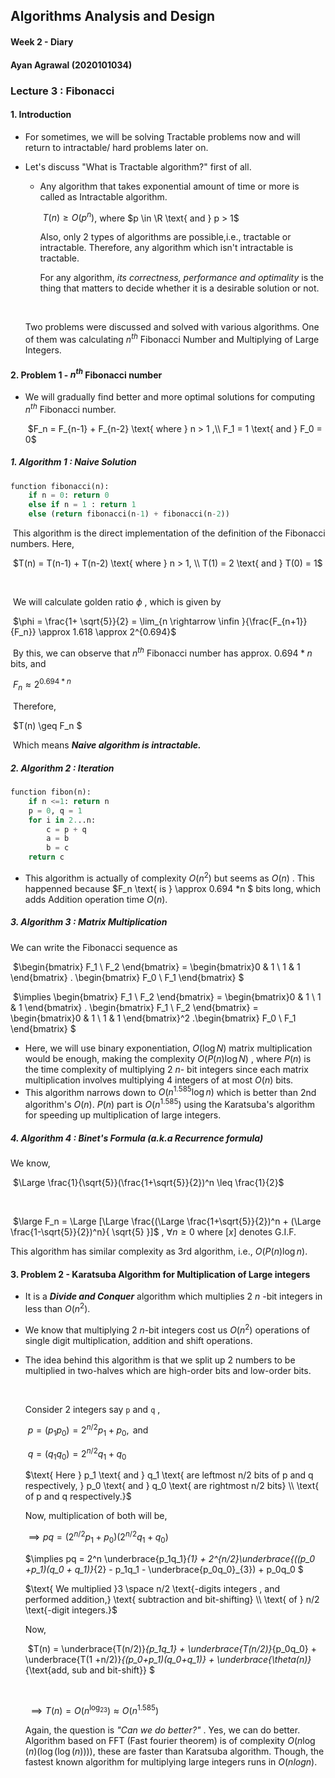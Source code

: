 ## Algorithms Analysis and Design

#### Week 2 - Diary



#### Ayan Agrawal (2020101034)



### Lecture 3 : Fibonacci

#### 1. Introduction

- For sometimes, we will be solving Tractable problems now and will return to intractable/ hard problems later on. 

- Let's discuss "What is Tractable algorithm?" first of all. 

  - Any algorithm that takes exponential amount of time or more is called as Intractable algorithm. 

    ​									$T(n) \geq O(p^n)$,   where $p \in \R \text{ and } p > 1$ 

    Also, only 2 types of algorithms are possible,i.e., tractable or intractable. Therefore, any algorithm which isn't intractable is tractable. 

    For any algorithm, *its correctness, performance and optimality* is the thing that matters to decide whether it is a desirable solution or not.

    ​												

  Two problems were discussed and solved with various algorithms. One of them was calculating $n^{th}$ Fibonacci Number and Multiplying of Large Integers.



#### 2. Problem 1 - $n^{th}$ Fibonacci number

- We will gradually find better and more optimal solutions for computing $n^{th}$ Fibonacci number. 

  ​								$F_n = F_{n-1} + F_{n-2} \text{ where } n > 1 ,\\ F_1 = 1 \text{ and } F_0 = 0$ 



##### 	1. Algorithm 1 : Naive Solution

```python
function fibonacci(n):
    if n = 0: return 0
    else if n = 1 : return 1
    else (return fibonacci(n-1) + fibonacci(n-2))
```

​	This algorithm is the direct implementation of the definition of the Fibonacci numbers. Here, 

​									$T(n) = T(n-1) + T(n-2) \text{ where } n > 1, \\ T(1) = 2 \text{ and } T(0) = 1$

​														

​	We will calculate golden ratio $\phi$ , which is given by 

​									$\phi = \frac{1+ \sqrt{5}}{2} = \lim_{n \rightarrow \infin }{\frac{F_{n+1}}{F_n}} \approx 1.618 \approx 2^{0.694}$ 

​	By this, we can observe that $n^{th}$ Fibonacci number has approx. $0.694 * n$ bits, and 

​															$F_n \approx 2^{0.694*n}$ 

​	Therefore, 

​															$T(n) \geq F_n $ 

​	Which means ***Naive algorithm is intractable.*** 

##### 	2. Algorithm 2 : Iteration 

```python
function fibon(n):
    if n <=1: return n
    p = 0, q = 1
    for i in 2...n:
        c = p + q 
        a = b
        b = c
    return c
```



- This algorithm is actually of complexity $O(n^2)$ but seems as $O(n)$ . This happenned because $F_n \text{ is } \approx 0.694 *n $ bits long, which adds Addition operation time $O(n)$. 

#####    3. Algorithm 3 : Matrix Multiplication

We can write the Fibonacci sequence as

​											$\begin{bmatrix} F_1 \\ F_2 \end{bmatrix} = \begin{bmatrix}0 & 1 \\ 1 & 1 \end{bmatrix} . \begin{bmatrix} F_0 \\ F_1 \end{bmatrix} $ 

​					$\implies \begin{bmatrix} F_1 \\ F_2 \end{bmatrix} = \begin{bmatrix}0 & 1 \\ 1 & 1 \end{bmatrix} . \begin{bmatrix} F_1 \\ F_2 \end{bmatrix} = \begin{bmatrix}0 & 1 \\ 1 & 1 \end{bmatrix}^2 .\begin{bmatrix} F_0 \\ F_1 \end{bmatrix} $ 

- Here, we will use binary exponentiation, $O(\log N)$ matrix multiplication would be enough, making the complexity $O(P(n) \log N)$ , where $P(n)$ is the time complexity of multiplying 2 $n$- bit integers since each matrix multiplication involves multiplying 4 integers of at most $O(n)$ bits. 
- This algorithm narrows down to $O(n^{1.585} \log n)$ which is better than 2nd algorithm's $O(n)$. $P(n)$ part is $O(n^{1.585})$  using the Karatsuba's algorithm for speeding up multiplication of large integers. 

#####    4. Algorithm 4 : Binet's Formula (a.k.a Recurrence formula)

We know, 

​											$\Large \frac{1}{\sqrt{5}}(\frac{1+\sqrt{5}}{2})^n \leq  \frac{1}{2}$  

​												

​								$\large F_n = \Large [\Large \frac{(\Large \frac{1+\sqrt{5}}{2})^n + (\Large \frac{1-\sqrt{5}}{2})^n}{ \sqrt{5} }]$  , $\forall n \geq 0$ where $[x]$ denotes G.I.F. 

This algorithm has similar complexity as 3rd algorithm, i.e., $O(P(n) \log n)$.  

#### 3. Problem 2 - Karatsuba Algorithm for Multiplication of Large integers

- It is a ***Divide and Conquer*** algorithm which multiplies 2 $n$ -bit integers in less than $O(n^2)$.

- We know that multiplying 2 $n$-bit integers cost us $O(n^2)$ operations of single digit multiplication, addition and shift operations.

- The idea behind this algorithm is that we split up 2 numbers to be multiplied in two-halves which are high-order bits and low-order bits. 

  ​				

  Consider 2 integers say `p` and `q` , 

  ​					$p = (p_1p_0) = 2^{n/2}p_1 + p_0, \text{ and }$ 

  ​					$q = (q_1q_0) = 2^{n/2}q_1 + q_0$ 

  

  $\text{ Here } p_1 \text{ and } q_1 \text{ are leftmost n/2 bits of p and q respectively, } p_0 \text{ and } q_0 \text{ are rightmost n/2 bits} \\ \text{ of p and q respectively.}$ 

   			

    Now, multiplication of both will be,

  $\implies pq = (2^{n/2}p_1 + p_0)(2^{n/2}q_1 + q_0)$ 

  $\implies pq = 2^n \underbrace{p_1q_1}_{1} + 2^{n/2}\underbrace{((p_0 +p_1)(q_0 + q_1)}_{2} - p_1q_1 - \underbrace{p_0q_0}_{3}) + p_0q_0  $					

    

  $\text{ We multiplied }3 \space n/2 \text{-digits integers , and performed addition,}  \text{ subtraction and bit-shifting} \\ \text{ of } n/2 \text{-digit integers.}$				

  Now,

  ​					$T(n) = \underbrace{T(n/2)}_{p_1q_1} + \underbrace{T(n/2)}_{p_0q_0} + \underbrace{T(1 +n/2)}_{(p_0+p_1)(q_0+q_1)} + \underbrace{\theta(n)}_{\text{add, sub and bit-shift}} $

  ​           

  ​        			$\implies T(n) = O(n^{\log_23}) \approx O(n^{1.585})$ 

  

  Again, the question is *"Can we do better?"* . Yes, we can do better. Algorithm based on FFT (Fast fourier theorem) is of complexity $O(n \log(n)(\log(\log(n))))$, these are faster than Karatsuba algorithm. Though, the fastest known algorithm for multiplying large integers runs in $O(nlogn)$. 

​																



​			

